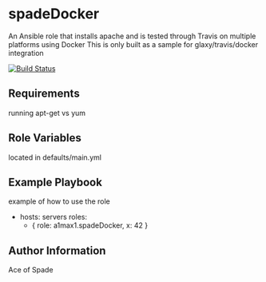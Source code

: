 spadeDocker
===========

An Ansible role that installs apache and is tested through Travis
on multiple platforms using Docker
This is only built as a sample for glaxy/travis/docker integration 

[![Build Status](https://travis-ci.org/a1max1/spadeDocker.svg?branch=master)](https://travis-ci.org/a1max1/spadeDocker)

Requirements
------------
 
running apt-get vs yum

Role Variables
--------------

located in defaults/main.yml

Example Playbook
----------------

example of how to use the role
  - hosts: servers
    roles:
      - { role: a1max1.spadeDocker, x: 42 }

Author Information
------------------
Ace of Spade

